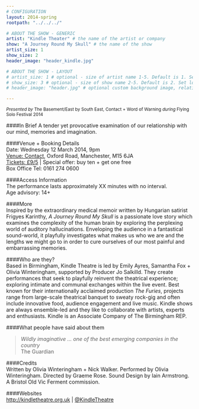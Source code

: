 ```yaml
---
# CONFIGURATION
layout: 2014-spring
rootpath: "../../../"

# ABOUT THE SHOW - GENERIC
artist: "Kindle Theater" # the name of the artist or company
show: "A Journey Round My Skull" # the name of the show
artist_size: 1
show_size: 2
header_image: "header_kindle.jpg"

# ABOUT THE SHOW - LAYOUT
# artist_size: 1 # optional - size of artist name 1-5. Default is 1. Set longer names to lower values
# show_size: 3 # optional - size of show name 2-5. Default is 2. Set longer names to lower values
# header_image: "header.jpg" # optional custom background image, relative to current page

---
```

<small>*Presented by* The Basement/East by South East, Contact + Word of Warning *during* Flying Solo Festival 2014</small>      

####In Brief
A tender yet provocative examination of our relationship with our mind, memories and imagination.             
           
####Venue + Booking Details    
Date: Wednesday 12 March 2014, 9pm     
[Venue: Contact](http://contactmcr.com/visit/getting-here/), Oxford Road, Manchester, M15 6JA    
[Tickets: £9/5](http://contactmcr.com/whats-on/12666-fs2014-kindle-theatre-a-journey-around-my-skull/booking) | Special offer: buy ten + get one free      
Box Office Tel: 0161 274 0600     
        
####Access Information        
The performance lasts approximately XX minutes with no interval.       
Age advisory: 14+       
                
####More            
Inspired by the extraordinary medical memoir written by Hungarian satirist Frigyes Karinthy, *A Journey Round My Skull* is a passionate love story which examines the complexity of the human brain by exploring the perplexing world of auditory hallucinations. Enveloping the audience in a fantastical sound-world, it playfully investigates what makes us who we are and the lengths we might go to in order to cure ourselves of our most painful and embarrassing memories.            
               
####Who are they?      
Based in Birmingham, Kindle Theatre is led by Emily Ayres, Samantha Fox + Olivia Winteringham, supported by Producer Jo Salkilld. They create performances that seek to playfully reinvent the theatrical experience; exploring intimate and communal exchanges within the live event. Best known for their internationally acclaimed production *The Furies*, projects range from large-scale theatrical banquet to sweaty rock-gig and often include innovative food, audience engagement and live music. Kindle shows are always ensemble-led and they like to collaborate with artists, experts and enthusiasts. Kindle is an Associate Company of The Birmingham REP.        
            
####What people have said about them       
>*Wildly imaginative ... one of the best emerging companies in the country*<br>The Guardian       
         
####Credits    
Written by Olivia Winteringham + Nick Walker. Performed by Olivia Winteringham. Directed by Graeme Rose. Sound Design by Iain Armstrong. A Bristol Old Vic Ferment commission.         
          
####Websites        
<http://kindletheatre.org.uk> | [@KindleTheatre](https://twitter.com/KindleTheatre)
